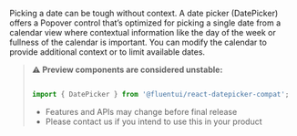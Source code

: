 Picking a date can be tough without context. A date picker (DatePicker) offers a Popover control that’s optimized for picking a single date from a calendar view where contextual information like the day of the week or fullness of the calendar is important. You can modify the calendar to provide additional context or to limit available dates.

<!-- Don't allow prettier to collapse code block into single line -->
<!-- prettier-ignore -->
> **⚠️ Preview components are considered unstable:**
>
> ```jsx
>
> import { DatePicker } from '@fluentui/react-datepicker-compat';
>
> ```
>
> - Features and APIs may change before final release
> - Please contact us if you intend to use this in your product
